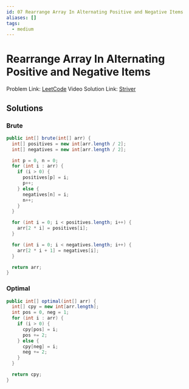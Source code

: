 ```yaml
---
id: 07 Rearrange Array In Alternating Positive and Negative Items
aliases: []
tags:
  - medium
---
```


# Rearrange Array In Alternating Positive and Negative Items

Problem Link: [LeetCode](https://leetcode.com/problems/rearrange-array-elements-by-sign/description/)
Video Solution Link: [Striver](https://youtu.be/h4aBagy4Uok)

## Solutions

### Brute

```java
public int[] brute(int[] arr) {
  int[] positives = new int[arr.length / 2];
  int[] negatives = new int[arr.length / 2];

  int p = 0, n = 0;
  for (int i : arr) {
    if (i > 0) {
      positives[p] = i;
      p++;
    } else {
      negatives[n] = i;
      n++;
    }
  }

  for (int i = 0; i < positives.length; i++) {
    arr[2 * i] = positives[i];
  }

  for (int i = 0; i < negatives.length; i++) {
    arr[2 * i + 1] = negatives[i];
  }

  return arr;
}
```

### Optimal

```java
public int[] optimal(int[] arr) {
  int[] cpy = new int[arr.length];
  int pos = 0, neg = 1;
  for (int i : arr) {
    if (i > 0) {
      cpy[pos] = i;
      pos += 2;
    } else {
      cpy[neg] = i;
      neg += 2;
    }
  }

  return cpy;
}
```

